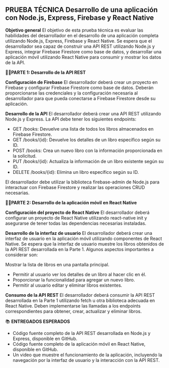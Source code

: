 **PRUEBA TÉCNICA**
Desarrollo de una aplicación con Node.js, Express, Firebase y React Native
--------------------------------------------------------------------------

**Objetivo general**
El objetivo de esta prueba técnica es evaluar las habilidades del desarrollador en el desarrollo de una aplicación completa utilizando Node.js, Express, Firebase y React Native. Se espera que el desarrollador sea capaz de construir una API REST utilizando Node.js y Express, integrar Firebase Firestore como base de datos, y desarrollar una aplicación móvil utilizando React Native para consumir y mostrar los datos de la API.


☝🏻**PARTE 1: Desarrollo de la API REST**

**Configuración de Firebase**
El desarrollador deberá crear un proyecto en Firebase y configurar Firebase Firestore como base de datos. Deberán proporcionarse las credenciales y la configuración necesaria al desarrollador para que pueda conectarse a Firebase Firestore desde su aplicación.

**Desarrollo de la API**
El desarrollador deberá crear una API REST utilizando Node.js y Express. La API debe tener los siguientes endpoints:
- GET /books: Devuelve una lista de todos los libros almacenados en Firebase Firestore.
- GET /books/{id}: Devuelve los detalles de un libro específico según su ID.
- POST /books: Crea un nuevo libro con la información proporcionada en la solicitud.
- PUT /books/{id}: Actualiza la información de un libro existente según su ID.
- DELETE /books/{id}: Elimina un libro específico según su ID.

El desarrollador debe utilizar la biblioteca firebase-admin de Node.js para interactuar con Firebase Firestore y realizar las operaciones CRUD necesarias.


✌🏻**PARTE 2: Desarrollo de la aplicación móvil en React Native**

**Configuración del proyecto de React Native**
El desarrollador deberá configurar un proyecto de React Native utilizando react-native init y asegurarse de tener todas las dependencias necesarias instaladas.

**Desarrollo de la interfaz de usuario**
El desarrollador deberá crear una interfaz de usuario en la aplicación móvil utilizando componentes de React Native. Se espera que la interfaz de usuario muestre los libros obtenidos de la API REST desarrollada en la Parte 1. Algunos aspectos importantes a considerar son:

Mostrar la lista de libros en una pantalla principal.
  - Permitir al usuario ver los detalles de un libro al hacer clic en él.
  - Proporcionar la funcionalidad para agregar un nuevo libro.
  - Permitir al usuario editar y eliminar libros existentes.

**Consumo de la API REST**
El desarrollador deberá consumir la API REST desarrollada en la Parte 1 utilizando fetch u otra biblioteca adecuada en React Native. Deben implementarse las llamadas a los endpoints correspondientes para obtener, crear, actualizar y eliminar libros.


📚 **ENTREGADOS ESPERADOS**
  - Código fuente completo de la API REST desarrollada en Node.js y Express, disponible en GitHub.
  - Código fuente completo de la aplicación móvil en React Native, disponible en GitHub.
  - Un video que muestre el funcionamiento de la aplicación, incluyendo la navegación por la interfaz de usuario y la interacción con la API REST.
